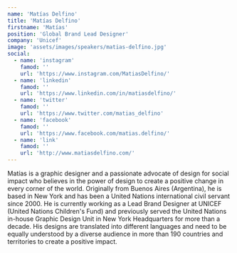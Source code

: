 ```yaml
---
name: 'Matías Delfino'
title: 'Matías Delfino'
firstname: 'Matías'
position: 'Global Brand Lead Designer'
company: 'Unicef'
image: 'assets/images/speakers/matias-delfino.jpg'
social:
  - name: 'instagram'
    famod: ''
    url: 'https://www.instagram.com/MatiasDelfino/'
  - name: 'linkedin'
    famod: ''
    url: 'https://www.linkedin.com/in/matiasdelfino/'
  - name: 'twitter'
    famod: ''
    url: 'https://www.twitter.com/matias_delfino'
  - name: 'facebook'
    famod: ''
    url: 'https://www.facebook.com/matias.delfino/'
  - name: 'link'
    famod: ''
    url: 'http://www.matiasdelfino.com/'
---
```


Matías is a graphic designer and a passionate advocate of design for social impact who believes in the power of design to create a positive change in every corner of the world. Originally from Buenos Aires (Argentina), he is based in New York and has been a United Nations international civil servant since 2000. He is currently working as a Lead Brand Designer at UNICEF (United Nations Children's Fund) and previously served the United Nations in-house Graphic Design Unit in New York Headquarters for more than a decade. His designs are translated into different languages and need to be equally understood by a diverse audience in more than 190 countries and territories to create a positive impact.
